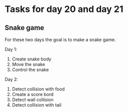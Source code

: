 # Tasks for day 20 and day 21

## Snake game

For these two days the goal is to make a snake game.

Day 1:

1. Create snake body
2. Move the snake
3. Control the snake

Day 2:

1. Detect collision with food
2. Create a score bord
3. Detect wall collision
4. Detect collision with tail